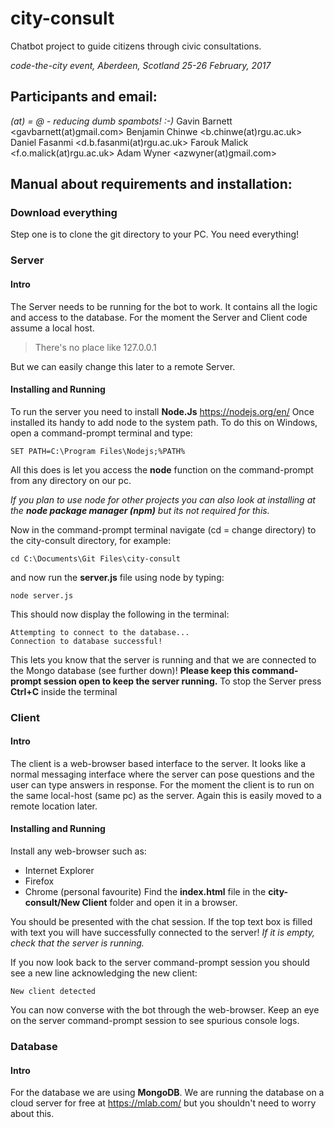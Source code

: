 # city-consult
Chatbot project to guide citizens through civic consultations.

_code-the-city event, Aberdeen, Scotland_
_25-26 February, 2017_
## Participants and email:
*(at) = @ - reducing dumb spambots! :-)*
Gavin Barnett <gavbarnett(at)gmail.com>
Benjamin Chinwe <b.chinwe(at)rgu.ac.uk>
Daniel Fasanmi <d.b.fasanmi(at)rgu.ac.uk>
Farouk Malick <f.o.malick(at)rgu.ac.uk>
Adam Wyner <azwyner(at)gmail.com>
## Manual about requirements and installation:
### Download everything
Step one is to clone the git directory to your PC. You need everything!
### Server
#### Intro
The Server needs to be running for the bot to work. It contains all the logic and access to the database. For the moment the Server and Client code assume a local host.

> There's no place like 127.0.0.1

But we can easily change this later to a remote Server.
#### Installing and Running
To run the server you need to install **Node.Js** https://nodejs.org/en/
Once installed its handy to add node to the system path. To do this on Windows, open a command-prompt terminal and type:
```dos
SET PATH=C:\Program Files\Nodejs;%PATH%
```
All this does is let you access the **node** function on the command-prompt from any directory on our pc.

_If you plan to use node for other projects you can also look at installing at the **node package manager (npm)** but its not required for this._

Now in the command-prompt terminal navigate (cd = change directory) to the city-consult directory, for example:
```dos
cd C:\Documents\Git Files\city-consult
```
and now run the **server.js** file using node by typing:
```dos
node server.js
```
This should now display the following in the terminal:
```dos
Attempting to connect to the database...
Connection to database successful!
```
This lets you know that the server is running and that we are connected to the Mongo database (see further down)!
**Please keep this command-prompt session open to keep the server running.**
To stop the Server press **Ctrl+C** inside the terminal

### Client
#### Intro
The client is a web-browser based interface to the server. It looks like a normal messaging interface where the server can pose questions and the user can type answers in response.
For the moment the client is to run on the same local-host (same pc) as the server. Again this is easily moved to a remote location later.
#### Installing and Running  
Install any web-browser such as:
* Internet Explorer
* Firefox
* Chrome (personal favourite)
Find the **index.html** file in the **city-consult/New Client** folder and open it in a browser.

You should be presented with the chat session.
If the top text box is filled with text you will have successfully connected to the server!
_If it is empty, check that the server is running._

If you now look back to the server command-prompt session you should see a new line acknowledging the new client:
```dos
New client detected
```
You can now converse with the bot through the web-browser. Keep an eye on the server command-prompt session to see spurious console logs.  
### Database
#### Intro
For the database we are using **MongoDB**. We are running the database on a cloud server for free at https://mlab.com/ but you shouldn't need to worry about this.
